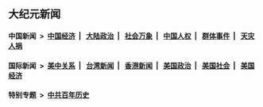 ## 大纪元新闻

#### 中国新闻 &nbsp;>&nbsp; [中国经济](indexes/ncid283/README.md?04262045) &nbsp;| &nbsp; [大陆政治](indexes/ncid277/README.md?04262045) &nbsp;| &nbsp; [社会万象](indexes/ncid282/README.md?04262045) &nbsp;| &nbsp; [中国人权](indexes/ncid278/README.md?04262045) &nbsp;| &nbsp; [群体事件](indexes/ncid279/README.md?04262045) &nbsp;| &nbsp; [天灾人祸](indexes/ncid280/README.md?04262045)

#### 国际新闻 &nbsp;>&nbsp; [美中关系](indexes/nf1412576/README.md?04262045) &nbsp;| &nbsp; [台湾新闻](indexes/ncid1349361/README.md?04262045) &nbsp;| &nbsp; [香港新闻](indexes/ncid1349362/README.md?04262045) &nbsp;| &nbsp; [美国政治](indexes/ncid1078159/README.md?04262045) &nbsp;| &nbsp; [美国社会](indexes/ncid1078160/README.md?04262045) &nbsp;| &nbsp; [美国经济](indexes/ncid1078158/README.md?04262045)

#### 特别专题 &nbsp;>&nbsp; [中共百年历史](https://github.com/easy2view/epoch-special/blob/master/README.md?04262045)  
